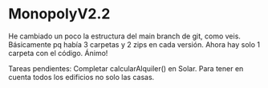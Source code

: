 # MonopolyV2.2

He cambiado un poco la estructura del main branch de git, como veis. Básicamente pq había 3 carpetas y 2 zips en cada versión. Ahora hay solo 1 carpeta con el código. Ánimo!

Tareas pendientes: 
  Completar calcularAlquiler() en Solar. Para tener en cuenta todos los edificios no solo las casas.
